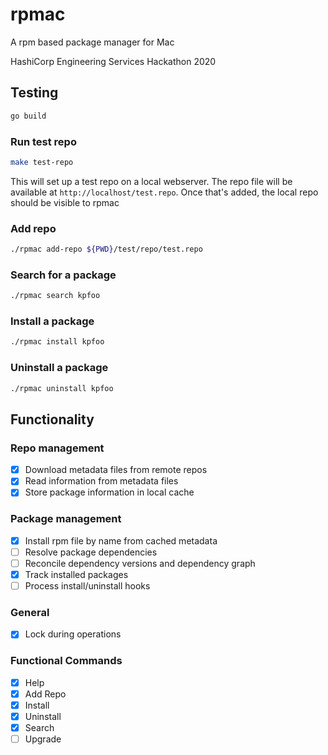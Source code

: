 # rpmac
A rpm based package manager for Mac

HashiCorp Engineering Services Hackathon 2020

## Testing

```bash
go build
```


### Run test repo

```bash
make test-repo
```

This will set up a test repo on a local webserver.  The repo file will be available at `http://localhost/test.repo`. Once that's added, the local repo should be visible to rpmac

### Add repo

```bash
./rpmac add-repo ${PWD}/test/repo/test.repo
```

### Search for a package

```bash
./rpmac search kpfoo
```

### Install a package

```bash
./rpmac install kpfoo
```

### Uninstall a package

```bash
./rpmac uninstall kpfoo
```


## Functionality

### Repo management
- [x] Download metadata files from remote repos
- [x] Read information from metadata files
- [x] Store package information in local cache

### Package management
- [x] Install rpm file by name from cached metadata
- [ ] Resolve package dependencies
- [ ] Reconcile dependency versions and dependency graph
- [x] Track installed packages
- [ ] Process install/uninstall hooks

### General
- [x] Lock during operations

### Functional Commands
- [x] Help
- [x] Add Repo
- [x] Install
- [x] Uninstall
- [x] Search
- [ ] Upgrade
